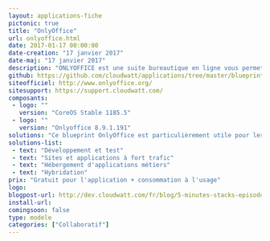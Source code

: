 ```yaml
---
layout: applications-fiche
pictonic: true
title: "OnlyOffice"
url: onlyoffice.html
date: 2017-01-17 00:00:00
date-creation: "17 janvier 2017"
date-maj: "17 janvier 2017"
description: "ONLYOFFICE est une suite bureautique en ligne vous permettant de créer et modifier vos documents directement à travers un navigateur."
github: https://github.com/cloudwatt/applications/tree/master/blueprint-coreos-onlyoffice
siteofficiel: http://www.onlyoffice.org/
sitesupport: https://support.cloudwatt.com/
composants:
 - logo: ""
   version: "CoreOS Stable 1185.5"  
 - logo: ""
   version: "Onlyoffice 8.9.1.191"
solutions: "Ce blueprint OnlyOffice est particulièrement utile pour les solutions Cloudwatt suivantes :"
solutions-list: 
 - text: "Développement et test"
 - text: "Sites et applications à fort trafic"
 - text: "Hébergement d'applications métiers"
 - text: "Hybridation"
prix: "Gratuit pour l'application + consommation à l'usage"
logo: 
blogpost-url: http://dev.cloudwatt.com/fr/blog/5-minutes-stacks-episode-quarante-huit-onlyoffice.html
install-url:
comingsoon: false
type: modele
categories: ["Collaboratif"]
---
```

